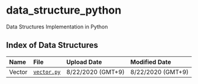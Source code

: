 # data_structure_python
Data Structures Implementation in Python

## Index of Data Structures
| **Name** | **File** | **Upload Date** | **Modified Date**
|:-------|:--------------------------------|:-----|:---------|
| Vector | [`vector.py`][vector]           | 8/22/2020 (GMT+9) | 8/22/2020 (GMT+9) |

<!---Reference Links-->
[vector]:../master/vector.py
